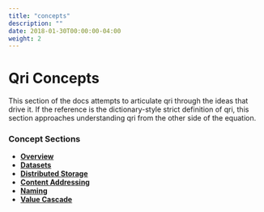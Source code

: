 ```yaml
---
title: "concepts"
description: ""
date: 2018-01-30T00:00:00-04:00
weight: 2
---
```


# Qri Concepts

This section of the docs attempts to articulate qri through the ideas that drive it. If the reference is the dictionary-style strict definition of qri, this section approaches understanding qri from the other side of the equation.

### Concept Sections

* **[Overview](/docs/concepts/overview)**
* **[Datasets](/docs/concepts/dataset)**
* **[Distributed Storage](/docs/concepts/distributed-storage)**
* **[Content Addressing](/docs/concepts/content-addressing)**
* **[Naming](/docs/concepts/names)**
* **[Value Cascade](/docs/concepts/value_cascade)**
